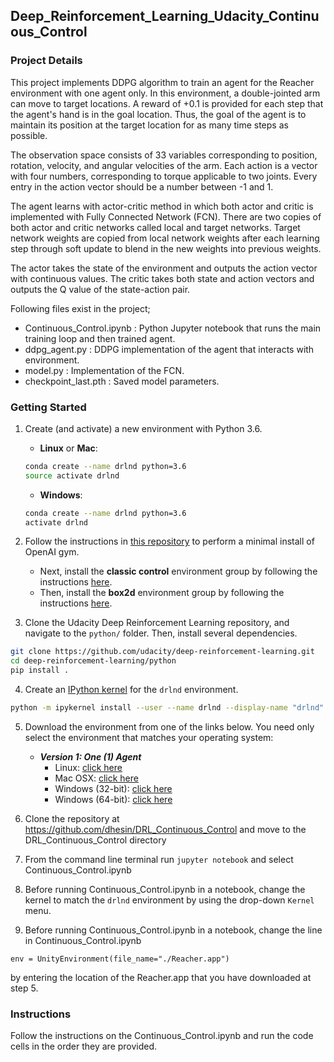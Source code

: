 ## Deep_Reinforcement_Learning_Udacity_Continuous_Control

### Project Details

This project implements DDPG algorithm to train an agent for the Reacher environment with one agent only. In this environment, a double-jointed arm can move to target locations. A reward of +0.1 is provided for each step that the agent's hand is in the goal location. Thus, the goal of the agent is to maintain its position at the target location for as many time steps as possible.

The observation space consists of 33 variables corresponding to position, rotation, velocity, and angular velocities of the arm. Each action is a vector with four numbers, corresponding to torque applicable to two joints. Every entry in the action vector should be a number between -1 and 1.

The agent learns with actor-critic method in which both actor and critic is implemented with Fully Connected Network (FCN). There are two copies of both actor and critic networks called local and target networks. Target network weights are copied from local network weights after each learning step through soft update to blend in the new weights into previous weights.

The actor takes the state of the environment and outputs the action vector with continuous values. The critic takes both state and action vectors and outputs the Q value of the state-action pair.


Following files exist in the project;

- Continuous_Control.ipynb : Python Jupyter notebook that runs the main training loop and then trained agent.
- ddpg_agent.py        	   : DDPG implementation of the agent that interacts with environment. 
- model.py                 : Implementation of the FCN. 
- checkpoint_last.pth      : Saved model parameters.


### Getting Started

1. Create (and activate) a new environment with Python 3.6.

	- __Linux__ or __Mac__: 
	```bash
	conda create --name drlnd python=3.6
	source activate drlnd
	```
	- __Windows__: 
	```bash
	conda create --name drlnd python=3.6 
	activate drlnd
	```
	
2. Follow the instructions in [this repository](https://github.com/openai/gym) to perform a minimal install of OpenAI gym.  
	- Next, install the **classic control** environment group by following the instructions [here](https://github.com/openai/gym#classic-control).
	- Then, install the **box2d** environment group by following the instructions [here](https://github.com/openai/gym#box2d).
	
3. Clone the Udacity Deep Reinforcement Learning repository, and navigate to the `python/` folder.  Then, install several dependencies.
```bash
git clone https://github.com/udacity/deep-reinforcement-learning.git
cd deep-reinforcement-learning/python
pip install .
```

4. Create an [IPython kernel](http://ipython.readthedocs.io/en/stable/install/kernel_install.html) for the `drlnd` environment.  
```bash
python -m ipykernel install --user --name drlnd --display-name "drlnd"
```

5. Download the environment from one of the links below.  You need only select the environment that matches your operating system:

     - **_Version 1: One (1) Agent_**
        - Linux: [click here](https://s3-us-west-1.amazonaws.com/udacity-drlnd/P2/Reacher/one_agent/Reacher_Linux.zip)
        - Mac OSX: [click here](https://s3-us-west-1.amazonaws.com/udacity-drlnd/P2/Reacher/one_agent/Reacher.app.zip)
        - Windows (32-bit): [click here](https://s3-us-west-1.amazonaws.com/udacity-drlnd/P2/Reacher/one_agent/Reacher_Windows_x86.zip)
        - Windows (64-bit): [click here](https://s3-us-west-1.amazonaws.com/udacity-drlnd/P2/Reacher/one_agent/Reacher_Windows_x86_64.zip)


6. Clone the repository at https://github.com/dhesin/DRL_Continuous_Control and move to the DRL_Continuous_Control directory

7. From the command line terminal run ```jupyter notebook``` and select Continuous_Control.ipynb

8. Before running Continuous_Control.ipynb in a notebook, change the kernel to match the `drlnd` environment by using the drop-down `Kernel` menu. 

9. Before running Continuous_Control.ipynb in a notebook, change the line in Continuous_Control.ipynb

```env = UnityEnvironment(file_name="./Reacher.app")``` 

by entering the location of the Reacher.app that you have downloaded at step 5.

### Instructions

Follow the instructions on the Continuous_Control.ipynb and run the code cells in the order they are provided. 


